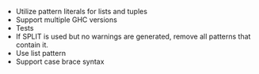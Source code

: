 - Utilize pattern literals for lists and tuples
- Support multiple GHC versions
- Tests
- If SPLIT is used but no warnings are generated, remove all
  patterns that contain it.
- Use list pattern
- Support case brace syntax
